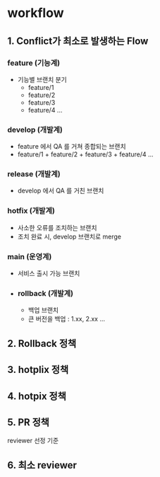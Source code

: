 # workflow

## 1. Conflict가 최소로 발생하는 Flow
### feature (기능계)
  - 기능별 브랜치 분기
    - feature/1
    - feature/2
    - feature/3
    - feature/4 ...

### develop (개발계)
  - feature 에서 QA 를 거쳐 종합되는 브랜치
  - feature/1 + feature/2 + feature/3 + feature/4 ...

### release (개발계)
  - develop 에서 QA 를 거친 브랜치

### hotfix (개발계)
  - 사소한 오류를 조치하는 브랜치
  - 조치 완료 시, develop 브랜치로 merge

### main (운영계)
  - 서비스 출시 가능 브랜치

- ### rollback (개발계)
  - 백업 브랜치
  - 큰 버전을 백업 : 1.xx, 2.xx ... 

## 2. Rollback 정책


## 3. hotplix 정책


## 4. hotpix 정책


## 5. PR 정책
reviewer 선정 기준

## 6. 최소 reviewer 

